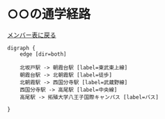 # ○○の通学経路

[メンバー表に戻る](member.md#メンバー表)

```graphviz
digraph {
    edge [dir=both]
    
    北坂戸駅 -> 朝霞台駅 [label=東武東上線]
    朝霞台駅 -> 北朝霞駅 [label=徒歩]
    北朝霞駅 -> 西国分寺駅 [label=武蔵野線]
    西国分寺駅 -> 高尾駅 [label=中央線]
    高尾駅 -> 拓殖大学八王子国際キャンパス [label=バス]

}
```
